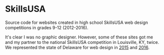 # SkillsUSA

Source code for websites created in high school SkillsUSA web design competitions in grades 9-12 (2012-2016).

It's clear I was no graphic designer. However, some of these sites got me and my partner to the national SkillsUSA competition in Louisville, KY, twice. We represented the state of Delaware for web design in [2015](2014-2015) and [2016](2015-2016).
